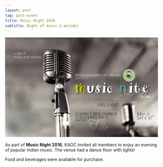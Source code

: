 ```yaml
---
layout: post
tag: past-event
title: Music Night 2016
subtitle: Night of music & melody!
---
```

![poster of IDF 2016](/img/music-night-2016.jpg)  

As part of **Music Night 2016**, KAOC invited all members to enjoy an evening of popular Indian music. The venue had a dance floor with lights!

Food and beverages were available for purchase.


